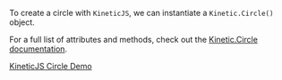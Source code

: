 
To create  a circle with `KineticJS`, we can instantiate a `Kinetic.Circle()` object.

For a full list of attributes and methods, check out the [Kinetic.Circle documentation](http://lavrton.github.io/KineticJS/api/Kinetic.Circle.html).

<a class="jsbin-embed" href="http://jsbin.com/linexo/1/embed?js,output">KineticJS Circle Demo</a><script src="http://static.jsbin.com/js/embed.js"></script>